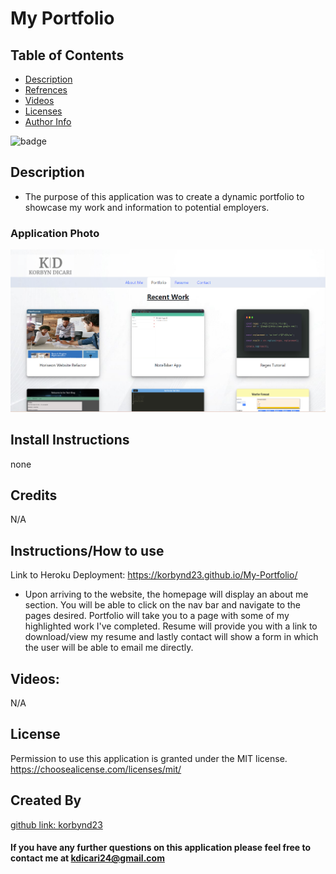 # My Portfolio

## Table of Contents

- [Description](#description)
- [Refrences](#references)
- [Videos](#videos)
- [Licenses](#license)
- [Author Info](#license)

![badge](https://img.shields.io/badge/license-MIT-brightorange)



## Description
* The purpose of this application was to create a dynamic portfolio to showcase my work and information to potential employers.

### Application Photo
![app screenshot](./src/images/screenshot.png)

## Install Instructions
none

## Credits
N/A

## Instructions/How to use

Link to Heroku Deployment: https://korbynd23.github.io/My-Portfolio/

* Upon arriving to the website, the homepage will display an about me section. You will be able to click on the nav bar and navigate to the pages desired. Portfolio will take you to a page with some of my highlighted work I've completed. Resume will provide you with a link to download/view my resume and lastly contact will show a form in which the user will be able to email me directly. 

## Videos:

N/A

## License
Permission to use this application is granted under the MIT license. https://choosealicense.com/licenses/mit/

## Created By
[github link: korbynd23](https://github.com/korbynd23)

#### If you have any further questions on this application please feel free to contact me at kdicari24@gmail.com

